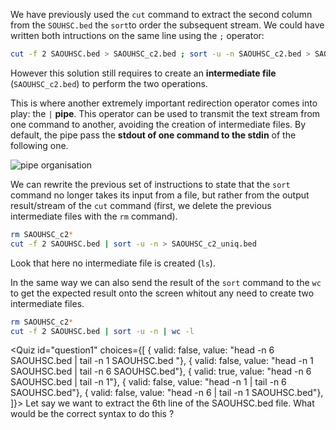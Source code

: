 <script>
import Quiz from "$components/Quiz.svelte";
import Execute from "$components/Execute.svelte";
</script>

We have previously used the `cut` command to extract the second column from the `SOUHSC.bed` the `sort`to order the subsequent stream. We could have written both intructions on the same line using the `;` operator:

```bash
cut -f 2 SAOUHSC.bed > SAOUHSC_c2.bed ; sort -u -n SAOUHSC_c2.bed > SAOUHSC_c2_uniq.bed
```

However this solution still requires to create an **intermediate file** (`SAOUHSC_c2.bed`) to perform the two operations.  

This is where another extremely important redirection operator comes into play: the `|` **pipe**. This operator can be used to transmit the text stream from one command to another, avoiding the creation of intermediate files. By default, the pipe pass the **stdout of one command to the stdin** of the following one.

<img src="/data/linux_basics_session04/stream_pipe.png" style="max-width:100%" alt="pipe organisation">

We can rewrite the previous set of instructions to state that the `sort` command no longer takes its input from a file, but rather from the output result/stream of the `cut` command (first, we delete the previous intermediate files with the `rm` command).

```bash
rm SAOUHSC_c2*
cut -f 2 SAOUHSC.bed | sort -u -n > SAOUHSC_c2_uniq.bed
```
Look that here no intermediate file is created (`ls`).

In the same way we can also send the result of the `sort` command to the `wc` to get the expected result onto the screen whitout any need to create two intermediate files.

```bash
rm SAOUHSC_c2*
cut -f 2 SAOUHSC.bed | sort -u -n | wc -l
```

<Quiz id="question1" choices={[
	{ valid: false, value: "head -n 6 SAOUHSC.bed | tail -n 1 SAOUHSC.bed "},
	{ valid: false, value: "head -n 1 SAOUHSC.bed | tail -n 6 SAOUHSC.bed"},
	{ valid: true, value: "head -n 6 SAOUHSC.bed | tail -n 1"},
	{ valid: false, value: "head -n 1 | tail -n 6 SAOUHSC.bed"},
	{ valid: false, value: "head -n 6 | tail -n 1 SAOUHSC.bed"},
]}>
	<span slot="prompt">
		Let say we want to extract the 6th line of the SAOUHSC.bed file. What would be the correct syntax to do this ?
	</span>
 </Quiz>
